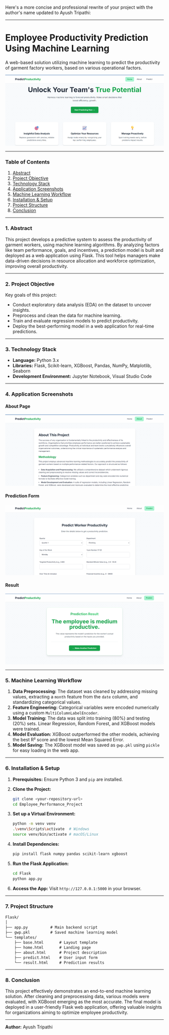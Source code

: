 Here's a more concise and professional rewrite of your project with the author's name updated to Ayush Tripathi:

---

# Employee Productivity Prediction Using Machine Learning

A web-based solution utilizing machine learning to predict the productivity of garment factory workers, based on various operational factors.

![Home Page](https://github.com/ayushtripathi1025/Employee-Performance-Prediction/blob/master/Code%20Screenshots/Screenshot%202025-08-13%20003231.png)

---

### Table of Contents

1. [Abstract](#1-abstract)
2. [Project Objective](#2-project-objective)
3. [Technology Stack](#3-technology-stack)
4. [Application Screenshots](#4-application-screenshots)
5. [Machine Learning Workflow](#5-machine-learning-workflow)
6. [Installation & Setup](#6-installation-and-setup)
7. [Project Structure](#7-project-structure)
8. [Conclusion](#8-conclusion)

---

### 1. Abstract

This project develops a predictive system to assess the productivity of garment workers, using machine learning algorithms. By analyzing factors like team performance, goals, and incentives, a prediction model is built and deployed as a web application using Flask. This tool helps managers make data-driven decisions in resource allocation and workforce optimization, improving overall productivity.

---

### 2. Project Objective

Key goals of this project:

* Conduct exploratory data analysis (EDA) on the dataset to uncover insights.
* Preprocess and clean the data for machine learning.
* Train and evaluate regression models to predict productivity.
* Deploy the best-performing model in a web application for real-time predictions.

---

### 3. Technology Stack

* **Language:** Python 3.x
* **Libraries:** Flask, Scikit-learn, XGBoost, Pandas, NumPy, Matplotlib, Seaborn
* **Development Environment:** Jupyter Notebook, Visual Studio Code

---

### 4. Application Screenshots

#### About Page

![About Page](https://github.com/ayushtripathi1025/Employee-Performance-Prediction/blob/master/Code%20Screenshots/Screenshot%202025-08-13%20003246.png)

#### Prediction Form

![Prediction Form](https://github.com/ayushtripathi1025/Employee-Performance-Prediction/blob/master/Code%20Screenshots/Screenshot%202025-08-13%20005052.png)

#### Result

![Result](https://github.com/ayushtripathi1025/Employee-Performance-Prediction/blob/master/Code%20Screenshots/Screenshot%202025-08-13%20003318.png)

---

### 5. Machine Learning Workflow

1. **Data Preprocessing:** The dataset was cleaned by addressing missing values, extracting a `month` feature from the `date` column, and standardizing categorical values.
2. **Feature Engineering:** Categorical variables were encoded numerically using a custom `MultiColumnLabelEncoder`.
3. **Model Training:** The data was split into training (80%) and testing (20%) sets. Linear Regression, Random Forest, and XGBoost models were trained.
4. **Model Evaluation:** XGBoost outperformed the other models, achieving the best R² score and the lowest Mean Squared Error.
5. **Model Saving:** The XGBoost model was saved as `gwp.pkl` using `pickle` for easy loading in the web app.

---

### 6. Installation & Setup

1. **Prerequisites:** Ensure Python 3 and `pip` are installed.
2. **Clone the Project:**

   ```bash
   git clone <your-repository-url>
   cd Employee_Performance_Project
   ```
3. **Set up a Virtual Environment:**

   ```bash
   python -m venv venv
   .\venv\Scripts\activate  # Windows
   source venv/bin/activate # macOS/Linux
   ```
4. **Install Dependencies:**

   ```bash
   pip install flask numpy pandas scikit-learn xgboost
   ```
5. **Run the Flask Application:**

   ```bash
   cd Flask
   python app.py
   ```
6. **Access the App:** Visit `http://127.0.0.1:5000` in your browser.

---

### 7. Project Structure

```
Flask/
│
├── app.py          # Main backend script
├── gwp.pkl         # Saved machine learning model
└── templates/
    ├── base.html       # Layout template
    ├── home.html       # Landing page
    ├── about.html      # Project description
    ├── predict.html    # User input form
    └── result.html     # Prediction results
```

---

### 8. Conclusion

This project effectively demonstrates an end-to-end machine learning solution. After cleaning and preprocessing data, various models were evaluated, with XGBoost emerging as the most accurate. The final model is deployed in a user-friendly Flask web application, offering valuable insights for organizations aiming to optimize employee productivity.

---

**Author:** Ayush Tripathi
